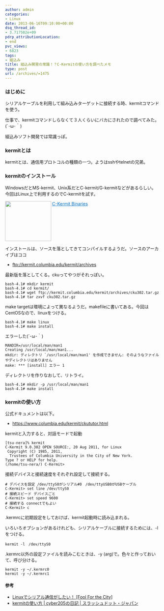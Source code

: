 ```yaml
---
author: admin
categories:
- Linux
date: 2013-06-16T09:10:00+00:00
dsq_thread_id:
- 3.717502e+09
pdrp_attributionLocation:
- end
pvc_views:
- 6823
tags:
- 組込み
title: 組込み開発の常識！？C-Kermitの使い方を調べたメモ
type: post
url: /archives/=1475
---
```


### はじめに

シリアルケーブルを利用して組み込みターゲットに接続する時、kermitコマンドを使う。

仕事で、kermitコマンドしらなくて３人くらいにバカにされたので調べてみた。(´･ω･｀)

組込みソフト開発では常識っぽ。

### kermitとは

kermitとは、通信用プロトコルの種類の一つ。ようはsshやtelnetの兄弟。

### kermitのインストール

WindowsだとMS-kermit、Unix系だとC-kermit/G-kermitなどがあるらしい。今回はLinux上で利用するのでC-kermitを試す。

<a href="https://www.columbia.edu/kermit/ckbinaries.html" target="_blank"><img class="alignleft" align="left" border="0" src="https://capture.heartrails.com/150x130/shadow?https://www.columbia.edu/kermit/ckbinaries.html" alt="" width="150" height="130" /></a> <a style="color:#0070C5;" href="https://www.columbia.edu/kermit/ckbinaries.html" target="_blank">C-Kermit Binaries</a>  <img border="0" src="https://b.hatena.ne.jp/entry/image/https://www.columbia.edu/kermit/ckbinaries.html" alt="" style="" /><br style="clear:both;" />

インストールは、ソースを落としてきてコンパイルするようだ。ソースのアーカイブはココ

  * ftp://kermit.columbia.edu/kermit/archives

最新版を落としてくる。ckuってやつがそれっぽい。

    bash-4.1# mkdir kermit
    bash-4.1# cd kermit/
    bash-4.1# wget ftp://kermit.columbia.edu/kermit/archives/cku302.tar.gz
    bash-4.1# tar zxvf cku302.tar.gz
    

make targetは環境によって異なるようだ。makefileに書いてある。今回はCentOSなので、linuxをつける。

    bash-4.1# make linux
    bash-4.1# make install
    

エラーした(´･ω･｀)

    MANDIR=/usr/local/man/man1
    Creating /usr/local/man/man1...
    mkdir: ディレクトリ `/usr/local/man/man1' を作成できません: そのようなファイルやディレクトリはありません
    make: *** [install] エラー 1
    

ディレクトリを作りなおして、リトライ。

    bash-4.1# mkdir -p /usr/local/man/man1
    bash-4.1# make install
    

### kermitの使い方

公式ドキュメントは以下。

  * https://www.columbia.edu/kermit/ckututor.html

kermitと入力すると、対話モードで起動

    [tsu-nera]% kermit
    C-Kermit 9.0.302 OPEN SOURCE:, 20 Aug 2011, for Linux
     Copyright (C) 1985, 2011,
      Trustees of Columbia University in the City of New York.
    Type ? or HELP for help.
    (/home/tsu-nera/) C-Kermit>
    

接続デバイスと接続速度をそれぞれ設定して接続する。

    # デバイスを設定 /dev/ttyS0がシリアル#0　/dev/ttyUSB0がUSBケーブル
    C-Kermit> set line /dev/ttyS0
    # 接続スピード デバイスごと
    C-Kermit> set speed 9600
    # 接続する connectでもよい
    C-Kermit> c
    

.kermrcに初期設定をしておけば、kermit起動時に読み込まれる。

いろいろオプションがあるけれども、シリアルケーブルに接続するためには、-lをつける。

    kermit -l　/dev/ttyS0
    

.kermrc以外の設定ファイルを読みこむときは、-y (arg)で。色々と作っておいて、呼び分ける。

    kermit -y ~/.kermrc0
    kermit -y ~/.kermrc1
    

#### 参考

  * <a href="https://foolforthecity.ddo.jp/dokuwiki/doku.php?id=linux:kermit" target="_blank">Linuxでシリアル通信がしたい！ [Fool For the City]</a>
  * <a href="https://slashdot.jp/journal/298562/kermit%E3%81%AE%E4%BD%BF%E3%81%84%E6%96%B9" target="_blank">kermitの使い方 | cyber205の日記 | スラッシュドット・ジャパン</a>